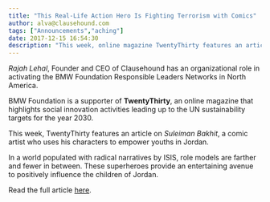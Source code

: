 ```yaml
---
title: "This Real-Life Action Hero Is Fighting Terrorism with Comics"
author: alva@clausehound.com
tags: ["Announcements","aching"]
date: 2017-12-15 16:54:30
description: "This week, online magazine TwentyThirty features an article on Suleiman Bakhit, a comic artist who uses his characters to empower youths in Jordan."
---
```




*Rajah Lehal*, Founder and CEO of Clausehound has an organizational role in activating the BMW Foundation Responsible Leaders Networks in North America.

BMW Foundation is a supporter of **TwentyThirty**, an online magazine that highlights social innovation activities leading up to the UN sustainability targets for the year 2030.

This week, TwentyThirty features an article on *Suleiman Bakhit*, a comic artist who uses his characters to empower youths in Jordan.

In a world populated with radical narratives by ISIS, role models are farther and fewer in between. These superheroes provide an entertaining avenue to positively influence the children of Jordan.

Read the full article [here](http://twentythirty.com/real-life-action-hero-is-fighting-terrorism-with-comics/).
